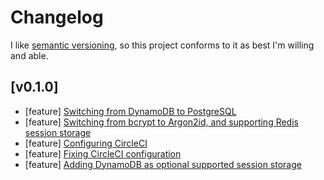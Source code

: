 # Changelog
I like [semantic versioning](https://semver.org/), so this project conforms to it as best I'm willing and able.

## [v0.1.0]
* [feature] [Switching from DynamoDB to PostgreSQL](https://github.com/Ubunfu/page-flipper/pull/2)
* [feature] [Switching from bcrypt to Argon2id, and supporting Redis session storage](https://github.com/Ubunfu/page-flipper/pull/3)
* [feature] [Configuring CircleCI](https://github.com/Ubunfu/page-flipper/pull/4)
* [feature] [Fixing CircleCI configuration](https://github.com/Ubunfu/page-flipper/pull/5)
* [feature] [Adding DynamoDB as optional supported session storage](https://github.com/Ubunfu/page-flipper/pull/10)